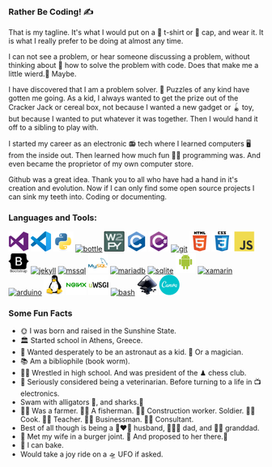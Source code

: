### Rather Be Coding! ✍

That is my tagline. It's what I would put on a 👕 t-shirt or 🧢 cap, and wear it. It is what I really prefer to be doing at almost any time.

I can not see a problem, or hear someone discussing a problem, without thinking about 🤔 how to solve the problem with code. Does that make me a little wierd.🤪 Maybe.

I have discovered that I am a problem solver. 🧩 Puzzles of any kind have gotten me going. As a kid, I always wanted to get the prize out of the Cracker Jack or cereal box, not because I wanted a new gadget or 🪀 toy, but because I wanted to put whatever it was together. Then I would hand it off to a sibling to play with.

I started my career as an electronic 📻 tech where I learned computers 🖥 from the inside out. Then learned how much fun 👨‍💻 programming was. And even became the proprietor of my own computer store.

Github was a great idea. Thank you to all who have had a hand in it's creation and evolution. Now if I can only find some open source projects I can sink my teeth into. Coding or documenting.

<h3 align="left">Languages and Tools:</h3>
<p align="left">
  <a href="https://visualstudio.microsoft.com/" target="_blank" rel="noreferrer"> <img src="https://raw.githubusercontent.com/devicons/devicon/master/icons/visualstudio/visualstudio-plain.svg" alt="visualstudio" width="40" height="40"/></a>
  <a href="https://code.visualstudio.com/" target="_blank" rel="noreferrer"> <img src="https://raw.githubusercontent.com/devicons/devicon/master/icons/vscode/vscode-original.svg" alt="vscode" width="40" height="40"/></a>
  <a href="https://www.python.org" target="_blank" rel="noreferrer"> <img src="https://raw.githubusercontent.com/devicons/devicon/master/icons/python/python-original.svg" alt="python" width="40" height="40"/></a>
  <a href="http://bottlepy.org/" target="_blank" rel="noreferrer"> <img src="https://avatars.githubusercontent.com/u/1019799?s=200&v=4" alt="bottle" width="40" height="40" /></a>
  <a href="http://www.web2py.com/init/default/index" target="_blank" rel="noreferrer"> <img src="assets/images/web2py-icon.png" alt="web2py" width="40" height="40" /></a>
  <a href="https://www.cprogramming.com/" target="_blank" rel="noreferrer"> <img src="https://raw.githubusercontent.com/devicons/devicon/master/icons/c/c-original.svg" alt="c" width="40" height="40"/></a>
  <a href="https://www.w3schools.com/cs/" target="_blank" rel="noreferrer"> <img src="https://raw.githubusercontent.com/devicons/devicon/master/icons/csharp/csharp-original.svg" alt="csharp" width="40" height="40"/></a>
  <a href="https://git-scm.com/" target="_blank" rel="noreferrer"> <img src="https://www.vectorlogo.zone/logos/git-scm/git-scm-icon.svg" alt="git" width="40" height="40"/></a>
  <a href="https://www.w3.org/html/" target="_blank" rel="noreferrer"> <img src="https://raw.githubusercontent.com/devicons/devicon/master/icons/html5/html5-original-wordmark.svg" alt="html5" width="40" height="40"/></a>
  <a href="https://www.w3schools.com/css/" target="_blank" rel="noreferrer"> <img src="https://raw.githubusercontent.com/devicons/devicon/master/icons/css3/css3-original-wordmark.svg" alt="css3" width="40" height="40"/></a>
  <a href="https://developer.mozilla.org/en-US/docs/Web/JavaScript" target="_blank" rel="noreferrer"> <img src="https://raw.githubusercontent.com/devicons/devicon/master/icons/javascript/javascript-original.svg" alt="javascript" width="40" height="40"/></a>
  <a href="https://getbootstrap.com" target="_blank" rel="noreferrer"> <img src="https://raw.githubusercontent.com/devicons/devicon/master/icons/bootstrap/bootstrap-plain-wordmark.svg" alt="bootstrap" width="40" height="40"/></a>
  <a href="https://jekyllrb.com/" target="_blank" rel="noreferrer"> <img src="https://www.vectorlogo.zone/logos/jekyllrb/jekyllrb-icon.svg" alt="jekyll" width="40" height="40"/></a>
  <a href="https://www.microsoft.com/en-us/sql-server" target="_blank" rel="noreferrer"> <img src="https://www.svgrepo.com/show/303229/microsoft-sql-server-logo.svg" alt="mssql" width="40" height="40"/></a>
  <a href="https://www.mysql.com/" target="_blank" rel="noreferrer"> <img src="https://raw.githubusercontent.com/devicons/devicon/master/icons/mysql/mysql-original-wordmark.svg" alt="mysql" width="40" height="40"/></a>
  <a href="https://mariadb.org/" target="_blank" rel="noreferrer"> <img src="https://www.vectorlogo.zone/logos/mariadb/mariadb-icon.svg" alt="mariadb" width="40" height="40"/></a>
  <a href="https://www.sqlite.org/" target="_blank" rel="noreferrer"> <img src="https://www.vectorlogo.zone/logos/sqlite/sqlite-icon.svg" alt="sqlite" width="40" height="40"/></a>
  <a href="https://developer.android.com" target="_blank" rel="noreferrer"> <img src="https://raw.githubusercontent.com/devicons/devicon/master/icons/android/android-original-wordmark.svg" alt="android" width="40" height="40"/></a>
  <a href="https://dotnet.microsoft.com/apps/xamarin" target="_blank" rel="noreferrer"> <img src="https://raw.githubusercontent.com/detain/svg-logos/780f25886640cef088af994181646db2f6b1a3f8/svg/xamarin.svg" alt="xamarin" width="40" height="40"/></a>
  <a href="https://www.arduino.cc/" target="_blank" rel="noreferrer"> <img src="https://cdn.worldvectorlogo.com/logos/arduino-1.svg" alt="arduino" width="40" height="40"/></a>
  <a href="https://www.linux.org/" target="_blank" rel="noreferrer"> <img src="https://raw.githubusercontent.com/devicons/devicon/master/icons/linux/linux-original.svg" alt="linux" width="40" height="40"/></a>
  <a href="https://www.nginx.com" target="_blank" rel="noreferrer"> <img src="https://raw.githubusercontent.com/devicons/devicon/master/icons/nginx/nginx-original.svg" alt="nginx" width="40" height="40"/></a>
  <a href="https://uwsgi-docs.readthedocs.io/en/latest/" target="_blank" rel="noreferrer"> <img src="https://raw.githubusercontent.com/devicons/devicon/master/icons/uwsgi/uwsgi-original.svg" alt="uwsgi" width="40" height="40"/></a>
  <a href="https://www.gnu.org/software/bash/" target="_blank" rel="noreferrer"> <img src="https://www.vectorlogo.zone/logos/gnu_bash/gnu_bash-icon.svg" alt="bash" width="40" height="40"/></a>
  <a href="https://inkscape.org/" target="_blank" rel="noreferrer"> <img src="https://raw.githubusercontent.com/devicons/devicon/master/icons/inkscape/inkscape-original.svg" alt="inkscape" width="40" height="40"/></a>
  <a href="https://www.canva.com/" target="_blank" rel="noreferrer"> <img src="https://raw.githubusercontent.com/devicons/devicon/master/icons/canva/canva-original.svg" alt="canva" width="40" height="40"/></a>
</p>


### Some Fun Facts

- 🌞 I was born and raised in the Sunshine State.
- 🏛 Started school in Athens, Greece.
- 🚀 Wanted desperately to be an astronaut as a kid. 🎩 Or a magician.
- 📚 Am a bibliophile (book worm).
- 🤼‍♂️ Wrestled in high school. And was president of the ♟ chess club.
- 🐶 Seriously considered being a veterinarian. Before turning to a life in 📺 electronics.
- Swam with alligators 🐊, and sharks.🦈
- 👨‍🌾 Was a farmer. 🎣🦐 A fisherman. 👷‍♂️ Construction worker.  Soldier. 👨‍🍳 Cook. 👨‍🏫 Teacher. 👨‍💼 Businessman. 👨‍💻 Consultant.
- Best of all though is being a 👩‍❤️‍👨 husband, 👨‍👧‍👦 dad, and 👨‍🦳 granddad.
- 🍔 Met my wife in a burger joint. 👫 And proposed to her there.👰
- 🥧 I can bake.
- Would take a joy ride on a 🛸 UFO if asked.

<!--
**dan-carroll/dan-carroll** is a ✨ _special_ ✨ repository because its `README.md` (this file) appears on your GitHub profile.

Here are some ideas to get you started:

- 🔭 I’m currently working on ...
- 🌱 I’m currently learning ...
- 👯 I’m looking to collaborate on ...
- 🤔 I’m looking for help with ...
- 💬 Ask me about ...
- 📫 How to reach me: ...
- 😄 Pronouns: ...
- ⚡ Fun fact: ...
-->
